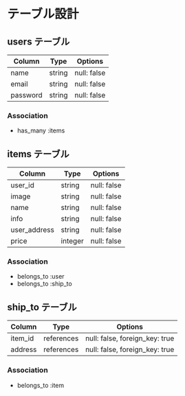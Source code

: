 
# テーブル設計

## users テーブル

| Column   | Type   | Options     |
| -------- | ------ | ----------- |
| name     | string | null: false |
| email    | string | null: false |
| password | string | null: false |
### Association
- has_many :items


## items テーブル

| Column      | Type   | Options     |
| ----------- | ------ | ----------- |
| user_id     | string | null: false |
| image       | string | null: false |
| name        | string | null: false |
| info        | string | null: false |
| user_address| string | null: false |
| price       | integer| null: false |
### Association
- belongs_to :user
- belongs_to :ship_to


## ship_to テーブル

| Column | Type       | Options                        |
| ------ | ---------- | ------------------------------ |
| item_id| references | null: false, foreign_key: true |
| address| references | null: false, foreign_key: true |
### Association
- belongs_to :item

